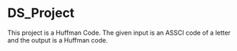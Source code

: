 # DS_Project
This project is a Huffman Code.
The given input is an ASSCI code of a letter and the output is a Huffman code.
